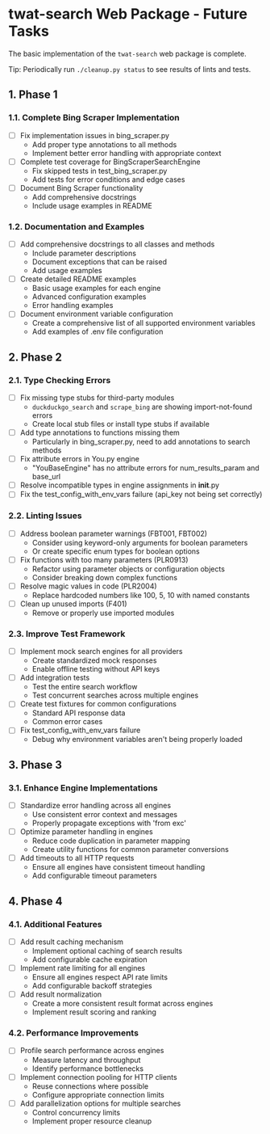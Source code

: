 # twat-search Web Package - Future Tasks

The basic implementation of the `twat-search` web package is complete.

Tip: Periodically run `./cleanup.py status` to see results of lints and tests.

## 1. Phase 1

### 1.1. Complete Bing Scraper Implementation

- [ ] Fix implementation issues in bing_scraper.py
  - Add proper type annotations to all methods
  - Implement better error handling with appropriate context
- [ ] Complete test coverage for BingScraperSearchEngine
  - Fix skipped tests in test_bing_scraper.py
  - Add tests for error conditions and edge cases
- [ ] Document Bing Scraper functionality
  - Add comprehensive docstrings
  - Include usage examples in README


### 1.2. Documentation and Examples

- [ ] Add comprehensive docstrings to all classes and methods
  - Include parameter descriptions
  - Document exceptions that can be raised
  - Add usage examples
- [ ] Create detailed README examples
  - Basic usage examples for each engine
  - Advanced configuration examples
  - Error handling examples
- [ ] Document environment variable configuration
  - Create a comprehensive list of all supported environment variables
  - Add examples of .env file configuration


## 2. Phase 2

### 2.1. Type Checking Errors

- [ ] Fix missing type stubs for third-party modules
  - `duckduckgo_search` and `scrape_bing` are showing import-not-found errors
  - Create local stub files or install type stubs if available
- [ ] Add type annotations to functions missing them
  - Particularly in bing_scraper.py, need to add annotations to search methods
- [ ] Fix attribute errors in You.py engine
  - "YouBaseEngine" has no attribute errors for num_results_param and base_url
- [ ] Resolve incompatible types in engine assignments in **init**.py
- [ ] Fix the test_config_with_env_vars failure (api_key not being set correctly)

### 2.2. Linting Issues

- [ ] Address boolean parameter warnings (FBT001, FBT002)
  - Consider using keyword-only arguments for boolean parameters
  - Or create specific enum types for boolean options
- [ ] Fix functions with too many parameters (PLR0913)
  - Refactor using parameter objects or configuration objects
  - Consider breaking down complex functions
- [ ] Resolve magic values in code (PLR2004)
  - Replace hardcoded numbers like 100, 5, 10 with named constants
- [ ] Clean up unused imports (F401)
  - Remove or properly use imported modules

### 2.3. Improve Test Framework

- [ ] Implement mock search engines for all providers
  - Create standardized mock responses
  - Enable offline testing without API keys
- [ ] Add integration tests
  - Test the entire search workflow
  - Test concurrent searches across multiple engines
- [ ] Create test fixtures for common configurations
  - Standard API response data
  - Common error cases
- [ ] Fix test_config_with_env_vars failure
  - Debug why environment variables aren't being properly loaded

## 3. Phase 3

### 3.1. Enhance Engine Implementations

- [ ] Standardize error handling across all engines
  - Use consistent error context and messages
  - Properly propagate exceptions with 'from exc'
- [ ] Optimize parameter handling in engines
  - Reduce code duplication in parameter mapping
  - Create utility functions for common parameter conversions
- [ ] Add timeouts to all HTTP requests
  - Ensure all engines have consistent timeout handling
  - Add configurable timeout parameters

## 4. Phase 4

### 4.1. Additional Features

- [ ] Add result caching mechanism
  - Implement optional caching of search results
  - Add configurable cache expiration
- [ ] Implement rate limiting for all engines
  - Ensure all engines respect API rate limits
  - Add configurable backoff strategies
- [ ] Add result normalization
  - Create a more consistent result format across engines
  - Implement result scoring and ranking

### 4.2. Performance Improvements

- [ ] Profile search performance across engines
  - Measure latency and throughput
  - Identify performance bottlenecks
- [ ] Implement connection pooling for HTTP clients
  - Reuse connections where possible
  - Configure appropriate connection limits
- [ ] Add parallelization options for multiple searches
  - Control concurrency limits
  - Implement proper resource cleanup
